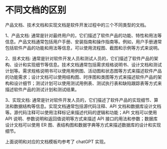 # 不同文档的区别

产品文档、技术文档和实现文档是软件开发过程中的三个不同类型的文档。

1、产品文档: 通常是针对最终用户的，它们描述了软件产品的功能、特性和用法等信息。产品文档通常包括用户手册、安装指南和操作指南等。例如，用户手册通常包括软件产品的功能和用法等信息，可以使用流程图、截图和示例等方式来说明。

2、技术文档: 通常是针对软件开发人员和测试人员的，它们描述了软件产品的架构、设计和实现细节等信息。技术文档通常包括需求规格说明书、设计文档和测试计划等。需求规格说明书可以使用用例图、活动图和状态图等方式来描述软件产品的功能需求；设计文档可以使用结构图、时序图和类图等方式来描述软件产品的架构和设计细节；测试计划可以使用测试用例表、测试执行表和缺陷跟踪表等方式来描述软件产品的测试计划和测试结果。

3、实现文档: 通常是针对软件开发人员的，它们描述了软件产品的实现细节、算法和数据结构等信息。实现文档通常包括源代码注释、API 文档和数据库设计文档等。源代码注释可以使用注释标记来描述代码的逻辑和功能；API 文档可以使用 API 说明、参数说明和返回值说明等方式来描述 API 接口的用法和参数；数据库设计文档可以使用 ER 图、表结构图和数据字典等方式来描述数据库的设计和实现细节。

上面说明和对应的文档模板均参考了 chatGPT 实现。
